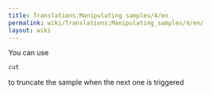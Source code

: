 ```yaml
---
title: Translations:Manipulating samples/4/en
permalink: wiki/Translations:Manipulating_samples/4/en/
layout: wiki
---
```


You can use

``` Haskell
cut
```

to truncate the sample when the next one is triggered
